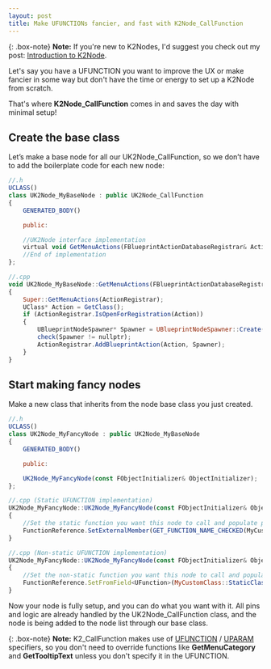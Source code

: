 ```yaml
---
layout: post
title: Make UFUNCTIONs fancier, and fast with K2Node_CallFunction
---
```


{: .box-note}
**Note:** If you're new to K2Nodes, I'd suggest you check out my post: [Introduction to K2Node](https://olssondev.github.io/2023-02-13-K2Nodes/).

Let's say you have a UFUNCTION you want to improve the UX or make fancier in some way but don't have the time or energy to set up a K2Node from scratch.

That's where **K2Node_CallFunction** comes in and saves the day with minimal setup!

## Create the base class

Let’s make a base node for all our UK2Node_CallFunction, so we don’t have to add the boilerplate code for each new node:

```javascript
//.h
UCLASS()
class UK2Node_MyBaseNode : public UK2Node_CallFunction
{
	GENERATED_BODY()

	public:

	//UK2Node interface implementation
	virtual void GetMenuActions(FBlueprintActionDatabaseRegistrar& ActionRegistrar) const override;
	//End of implementation
};

//.cpp
void UK2Node_MyBaseNode::GetMenuActions(FBlueprintActionDatabaseRegistrar& ActionRegistrar) const
{
	Super::GetMenuActions(ActionRegistrar);
	UClass* Action = GetClass();
	if (ActionRegistrar.IsOpenForRegistration(Action))
	{
		UBlueprintNodeSpawner* Spawner = UBlueprintNodeSpawner::Create(GetClass());
		check(Spawner != nullptr);
		ActionRegistrar.AddBlueprintAction(Action, Spawner);
	}
}
``` 

## Start making fancy nodes

Make a new class that inherits from the node base class you just created.

```javascript
//.h
UCLASS()
class UK2Node_MyFancyNode : public UK2Node_MyBaseNode
{
	GENERATED_BODY()

	public:

	UK2Node_MyFancyNode(const FObjectInitializer& ObjectInitializer);
};

//.cpp (Static UFUNCTION implementation)
UK2Node_MyFancyNode::UK2Node_MyFancyNode(const FObjectInitializer& ObjectInitializer) : Super(ObjectInitializer)
{
    //Set the static function you want this node to call and populate pins from.
	FunctionReference.SetExternalMember(GET_FUNCTION_NAME_CHECKED(MyCustomClass, MyStaticFunction), MyCustomClass::StaticClass());
}

//.cpp (Non-static UFUNCTION implementation)
UK2Node_MyFancyNode::UK2Node_MyFancyNode(const FObjectInitializer& ObjectInitializer) : Super(ObjectInitializer)
{
    //Set the non-static function you want this node to call and populate pins from.
    FunctionReference.SetFromField<UFunction>(MyCustomClass::StaticClass()->FindFunctionByName(GET_FUNCTION_NAME_CHECKED(MyCustomClass, MyNonStaticFunction)), true);
}
``` 

Now your node is fully setup, and you can do what you want with it. All pins and logic are already handled by the UK2Node_CallFunction class, and the node is being added to the node list through our base class.

{: .box-note}
**Note:** K2_CallFunction makes use of [UFUNCTION](https://benui.ca/unreal/ufunction/) / [UPARAM](https://benui.ca/unreal/uparam/) specifiers, so you don't need to override functions like **GetMenuCategory** and **GetTooltipText** unless you don't specify it in the UFUNCTION.